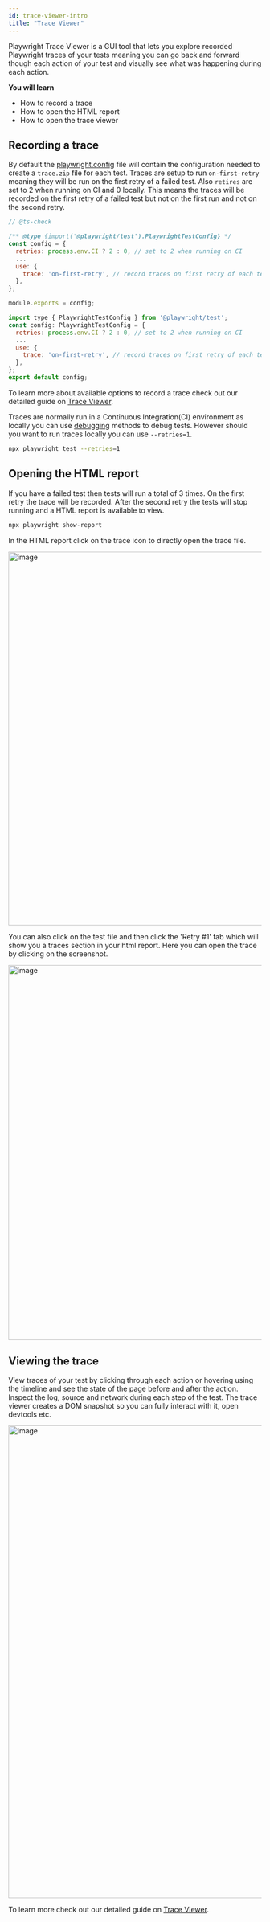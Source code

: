 ```yaml
---
id: trace-viewer-intro
title: "Trace Viewer"
---
```


Playwright Trace Viewer is a GUI tool that lets you explore recorded Playwright traces of your tests meaning you can go back and forward though each action of your test and visually see what was happening during each action.

**You will learn**

- How to record a trace
- How to open the HTML report
- How to open the trace viewer


## Recording a trace

By default the [playwright.config](/test-configuration.md#record-test-trace) file will contain the configuration needed to create a `trace.zip` file for each test. Traces are setup to run `on-first-retry` meaning they will be run on the first retry of a failed test. Also `retires` are set to 2 when running on CI and 0 locally. This means the traces will be recorded on the first retry of a failed test but not on the first run and not on the second retry.

```js tab=js-js
// @ts-check

/** @type {import('@playwright/test').PlaywrightTestConfig} */
const config = {
  retries: process.env.CI ? 2 : 0, // set to 2 when running on CI
  ...
  use: {
    trace: 'on-first-retry', // record traces on first retry of each test
  },
};

module.exports = config;
```

```js tab=js-ts
import type { PlaywrightTestConfig } from '@playwright/test';
const config: PlaywrightTestConfig = {
  retries: process.env.CI ? 2 : 0, // set to 2 when running on CI
  ...
  use: {
    trace: 'on-first-retry', // record traces on first retry of each test
  },
};
export default config;
```

To learn more about available options to record a trace check out our detailed guide on [Trace Viewer](/trace-viewer.md).

Traces are normally run in a Continuous Integration(CI) environment as locally you can use [debugging](/debug.md) methods to debug tests. However should you want to run traces locally you can use `--retries=1`.

```bash
npx playwright test --retries=1
```

## Opening the HTML report

If you have a failed test then tests will run a total of 3 times. On the first retry the trace will be recorded. After the second retry the tests will stop running and a HTML report is available to view.

```bash
npx playwright show-report
```

In the HTML report click on the trace icon to directly open the trace file.

<img width="744" alt="image" src="https://user-images.githubusercontent.com/13063165/182853447-e26f4d39-b4e2-4d9b-a890-ac1838c088e1.png" />

You can also click on the test file and then click the 'Retry #1' tab which will show you a traces section in your html report. Here you can open the trace by clicking on the screenshot.

<img width="747" alt="image" src="https://user-images.githubusercontent.com/13063165/182853567-d7267b7d-4627-4f18-9384-b6ad2da5db80.png" />


## Viewing the trace

View traces of your test by clicking through each action or hovering using the timeline and see the state of the page before and after the action. Inspect the log, source and network during each step of the test. The trace viewer creates a DOM snapshot so you can fully interact with it, open devtools etc.



<img width="941" alt="image" src="https://user-images.githubusercontent.com/13063165/182618490-3340cfbf-7ac9-46e2-8157-6a8ce52dca28.png" />



To learn more check out our detailed guide on [Trace Viewer](/trace-viewer.md).


